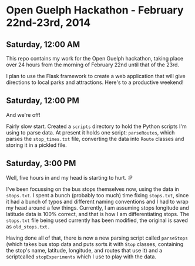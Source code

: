 Open Guelph Hackathon - February 22nd-23rd, 2014
===

Saturday, 12:00 AM
---
  This repo contains my work for the Open Guelph hackathon, taking place over 24 hours from the morning of February 22nd until that of the 23rd.

  I plan to use the Flask framework to create a web application that will give directions to local parks and attractions. Here's to a productive weekend!

Saturday, 12:00 PM
---
  And we're off! 

  Fairly slow start. Created a `scripts` directory to hold the Python scripts I'm using to parse data. At present it holds one script: `parseRoutes`, which parses the `stop_times.txt` file, converting the data into `Route` classes and storing it in a pickled file.

Saturday, 3:00 PM
---
  Well, five hours in and my head is starting to hurt. :P

  I've been focussing on the bus stops themselves now, using the data in `stops.txt`. I spent a bunch (probably too much) time fixing `stops.txt`, since it had a bunch of typos and different naming conventions and I had to wrap my head around a few things. Currently, I am assuming stops longitude and latitude data is 100% correct, and that is how I am differentiating stops. The `stops.txt` file being used currently has been modified, the original is saved as `old_stops.txt.`

  Having done all of that, there is now a new parsing script called `parseStops` (which takes bus stop data and puts sorts it with `Stop` classes, containing the stop's name, latitude, longitude, and routes that use it) and a scriptcalled `stopExperiments` which I use to play with the data.
